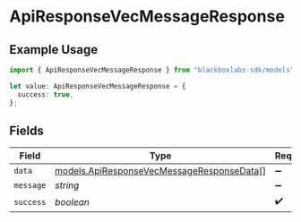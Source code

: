 # ApiResponseVecMessageResponse

## Example Usage

```typescript
import { ApiResponseVecMessageResponse } from "blackboxlabs-sdk/models";

let value: ApiResponseVecMessageResponse = {
  success: true,
};
```

## Fields

| Field                                                                                        | Type                                                                                         | Required                                                                                     | Description                                                                                  |
| -------------------------------------------------------------------------------------------- | -------------------------------------------------------------------------------------------- | -------------------------------------------------------------------------------------------- | -------------------------------------------------------------------------------------------- |
| `data`                                                                                       | [models.ApiResponseVecMessageResponseData](../models/apiresponsevecmessageresponsedata.md)[] | :heavy_minus_sign:                                                                           | N/A                                                                                          |
| `message`                                                                                    | *string*                                                                                     | :heavy_minus_sign:                                                                           | N/A                                                                                          |
| `success`                                                                                    | *boolean*                                                                                    | :heavy_check_mark:                                                                           | N/A                                                                                          |